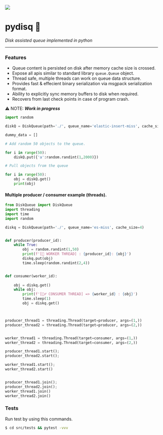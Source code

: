 ![](https://img.shields.io/static/v1?label=made%20in&message=python&color=%3CCOLOR%3E)


# pydisq 🦦
 *Disk assisted queue implemented in python*

----

### Features

* Queue content is persisted on disk after memory cache size is crossed.
* Expose all apis similar to standard library `queue.Queue` object.
* Thread safe, multiple threads can work on queue data structure.
* Provides fast & effecient binary serialization via msgpack serialization format.
* Ability to explicitly sync memory buffers to disk when required.
* Recovers from last check points in case of program crash.



⚠️ NOTE:  ***Work in progress***

```python
import random

diskQ = DiskQueue(path='./', queue_name='elastic-insert-miss', cache_size=10)

dummy_data = []

# Add random 50 objects to the queue.

for i in range(50):
    diskQ.put({'a':random.randint(1,2000)})

# Pull objects from the queue

for i in range(50):
    obj = diskQ.get()
    print(obj)
```


#### Multiple producer / consumer example (threads).
```python
from DiskQueue import DiskQueue
import threading
import time
import random

diskq = DiskQueue(path='./', queue_name='es-miss', cache_size=4)


def producer(producer_id):
    while True:
        obj = random.randint(1,50)
        print(f'[🤖 WORKER THREAD] : {producer_id}: {obj}')
        diskq.put(obj)
        time.sleep(random.randint(2,4))


def consumer(worker_id):
    
    obj = diskq.get()
    while obj:
        print(f'[🙋‍♂️ CONSUMER THREAD] => {worker_id} : {obj}')
        time.sleep(1)
        obj = diskq.get()



producer_thread1 = threading.Thread(target=producer, args=(1,))
producer_thread2 = threading.Thread(target=producer, args=(2,))


worker_thread1 = threading.Thread(target=consumer, args=(1,))
worker_thread2 = threading.Thread(target=consumer, args=(2,))

producer_thread1.start();
producer_thread2.start();

worker_thread1.start();
worker_thread2.start()


producer_thread1.join();
producer_thread2.join();
worker_thread1.join()
worker_thread2.join()
```

### Tests
Run test by using this commands.
```bash
$ cd src/tests && pytest -vvv

```
